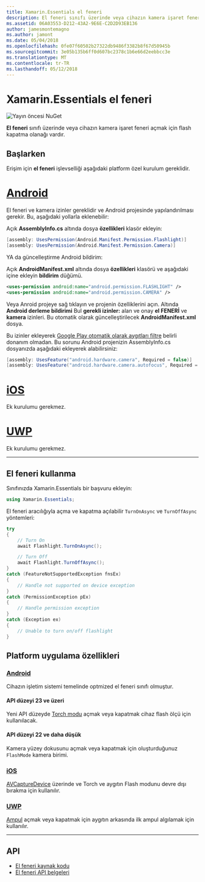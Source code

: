 ```yaml
---
title: Xamarin.Essentials el feneri
description: El feneri sınıfı üzerinde veya cihazın kamera işaret feneri açmak için flash kapatma olanağı vardır.
ms.assetid: 06A03553-D212-43A2-9E6E-C2D2D93EB136
author: jamesmontemagno
ms.author: jamont
ms.date: 05/04/2018
ms.openlocfilehash: 0fe07f60502b27322db9486f3382b8f67d50945b
ms.sourcegitcommit: 3e05b135b6ff0d607bc2378c1b6e66d2eebbcc3e
ms.translationtype: MT
ms.contentlocale: tr-TR
ms.lasthandoff: 05/12/2018
---
```

# <a name="xamarinessentials-flashlight"></a>Xamarin.Essentials el feneri

![Yayın öncesi NuGet](~/media/shared/pre-release.png)

**El feneri** sınıfı üzerinde veya cihazın kamera işaret feneri açmak için flash kapatma olanağı vardır.

## <a name="getting-started"></a>Başlarken

Erişim için **el feneri** işlevselliği aşağıdaki platform özel kurulum gereklidir.

# <a name="androidtabandroid"></a>[Android](#tab/android)

El feneri ve kamera izinler gereklidir ve Android projesinde yapılandırılması gerekir. Bu, aşağıdaki yollarla eklenebilir:

Açık **AssemblyInfo.cs** altında dosya **özellikleri** klasör ekleyin:

```csharp
[assembly: UsesPermission(Android.Manifest.Permission.Flashlight)]
[assembly: UsesPermission(Android.Manifest.Permission.Camera)]
```

YA da güncelleştirme Android bildirim:

Açık **AndroidManifest.xml** altında dosya **özellikleri** klasörü ve aşağıdaki içine ekleyin **bildirim** düğümü.

```xml
<uses-permission android:name="android.permission.FLASHLIGHT" />
<uses-permission android:name="android.permission.CAMERA" />
```

Veya Anroid projeye sağ tıklayın ve projenin özelliklerini açın. Altında **Android derleme bildirimi** Bul **gerekli izinler:** alan ve onay **el FENERİ** ve **kamera** izinleri. Bu otomatik olarak güncelleştirilecek **AndroidManifest.xml** dosya.

Bu izinler ekleyerek [Google Play otomatik olarak aygıtları filtre](http://developer.android.com/guide/topics/manifest/uses-feature-element.html#permissions-features) belirli donanım olmadan. Bu sorunu Android projenizin AssemblyInfo.cs dosyanızda aşağıdaki ekleyerek alabilirsiniz:

```csharp
[assembly: UsesFeature("android.hardware.camera", Required = false)]
[assembly: UsesFeature("android.hardware.camera.autofocus", Required = false)]
```

# <a name="iostabios"></a>[iOS](#tab/ios)

Ek kurulumu gerekmez.

# <a name="uwptabuwp"></a>[UWP](#tab/uwp)

Ek kurulumu gerekmez.

-----

## <a name="using-flashlight"></a>El feneri kullanma

Sınıfınızda Xamarin.Essentials bir başvuru ekleyin:

```csharp
using Xamarin.Essentials;
```

El feneri aracılığıyla açma ve kapatma açılabilir `TurnOnAsync` ve `TurnOffAsync` yöntemleri:

```csharp
try
{
    // Turn On
    await Flashlight.TurnOnAsync();

    // Turn Off
    await Flashlight.TurnOffAsync();
}
catch (FeatureNotSupportedException fnsEx)
{
    // Handle not supported on device exception
}
catch (PermissionException pEx)
{
    // Handle permission exception
}
catch (Exception ex)
{
    // Unable to turn on/off flashlight
}
```

## <a name="platform-implementation-specifics"></a>Platform uygulama özellikleri

### <a name="androidtabandroid-specifics"></a>[Android](#tab/android-specifics)

Cihazın işletim sistemi temelinde optmized el feneri sınıfı olmuştur.

#### <a name="api-level-23-and-higher"></a>API düzeyi 23 ve üzeri

Yeni API düzeyde [Torch modu](https://developer.android.com/reference/android/hardware/camera2/CameraManager.html#setTorchMode) açmak veya kapatmak cihaz flash ölçü için kullanılacak.

#### <a name="api-level-22-and-lower"></a>API düzeyi 22 ve daha düşük

Kamera yüzey dokusunu açmak veya kapatmak için oluşturduğunuz `FlashMode` kamera birimi. 

### <a name="iostabios-specifics"></a>[iOS](#tab/ios-specifics)

[AVCaptureDevice](https://developer.xamarin.com/api/type/AVFoundation.AVCaptureDevice/) üzerinde ve Torch ve aygıtın Flash modunu devre dışı bırakma için kullanılır.

### <a name="uwptabuwp-specifics"></a>[UWP](#tab/uwp-specifics)

[Ampul](https://docs.microsoft.com/en-us/uwp/api/windows.devices.lights.lamp) açmak veya kapatmak için aygıtın arkasında ilk ampul algılamak için kullanılır.

-----

## <a name="api"></a>API

- [El feneri kaynak kodu](https://github.com/xamarin/Essentials/tree/master/Xamarin.Essentials/Flashlight)
- [El feneri API belgeleri](xref:Xamarin.Essentials.Flashlight)
